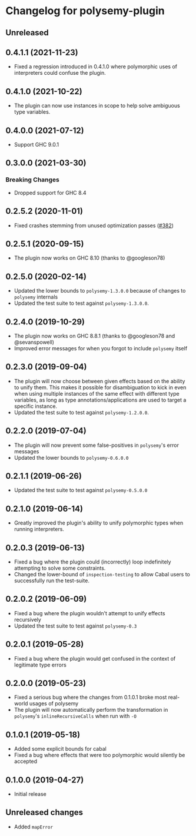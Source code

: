 # Changelog for polysemy-plugin

## Unreleased

## 0.4.1.1 (2021-11-23)

- Fixed a regression introduced in 0.4.1.0 where polymorphic uses of
    interpreters could confuse the plugin.

## 0.4.1.0 (2021-10-22)

- The plugin can now use instances in scope to help solve ambiguous type
    variables.

## 0.4.0.0 (2021-07-12)

* Support GHC 9.0.1

## 0.3.0.0 (2021-03-30)

### Breaking Changes
* Dropped support for GHC 8.4

## 0.2.5.2 (2020-11-01)

- Fixed crashes stemming from unused optimization passes
  ([#382](https://github.com/polysemy-research/polysemy/pull/382))

## 0.2.5.1 (2020-09-15)

- The plugin now works on GHC 8.10 (thanks to @googleson78)

## 0.2.5.0 (2020-02-14)

- Updated the lower bounds to `polysemy-1.3.0.0` because of changes to
    `polysemy` internals
- Updated the test suite to test against `polysemy-1.3.0.0`.

## 0.2.4.0 (2019-10-29)

- The plugin now works on GHC 8.8.1 (thanks to @googleson78 and @sevanspowell)
- Improved error messages for when you forgot to include `polysemy` itself

## 0.2.3.0 (2019-09-04)

- The plugin will now choose between given effects based on the ability to unify them.
    This makes it possible for disambiguation to kick in even when using multiple
    instances of the same effect with different type variables,
    as long as type annotations/applications are used to
    target a specific instance.
- Updated the test suite to test against `polysemy-1.2.0.0`.

## 0.2.2.0 (2019-07-04)

- The plugin will now prevent some false-positives in `polysemy`'s error
    messages
- Updated the lower bounds to `polysemy-0.6.0.0`

## 0.2.1.1 (2019-06-26)

- Updated the test suite to test against `polysemy-0.5.0.0`

## 0.2.1.0 (2019-06-14)

- Greatly improved the plugin's ability to unify polymorphic types when running
    interpreters.

## 0.2.0.3 (2019-06-13)

- Fixed a bug where the plugin could (incorrectly) loop indefinitely attempting
    to solve some constraints.
- Changed the lower-bound of `inspection-testing` to allow Cabal users to
    successfully run the test-suite.

## 0.2.0.2 (2019-06-09)

- Fixed a bug where the plugin wouldn't attempt to unify effects recursively
- Updated the test suite to test against `polysemy-0.3`

## 0.2.0.1 (2019-05-28)

- Fixed a bug where the plugin would get confused in the context of legitimate
    type errors

## 0.2.0.0 (2019-05-23)

- Fixed a serious bug where the changes from 0.1.0.1 broke most real-world
    usages of polysemy
- The plugin will now automatically perform the transformation in
    `polysemy`'s `inlineRecursiveCalls` when run with `-O`

## 0.1.0.1 (2019-05-18)

- Added some explicit bounds for cabal
- Fixed a bug where effects that were too polymorphic would silently be accepted

## 0.1.0.0 (2019-04-27)

- Initial release

## Unreleased changes

- Added `mapError`

